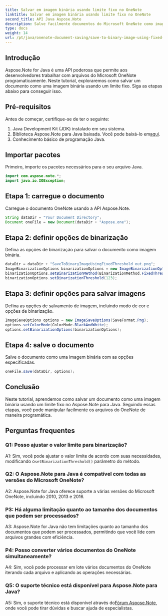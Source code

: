 ```yaml
---
title: Salvar em imagem binária usando limite fixo no OneNote
linktitle: Salvar em imagem binária usando limite fixo no OneNote
second_title: API Java Aspose.Note
description: Salve facilmente documentos do Microsoft OneNote como imagens binárias usando limite fixo com Aspose.Note Java. Eleve seus recursos de manipulação de arquivos do OneNote.
type: docs
weight: 14
url: /pt/java/onenote-document-saving/save-to-binary-image-using-fixed-threshold/
---
```

## Introdução

Aspose.Note for Java é uma API poderosa que permite aos desenvolvedores trabalhar com arquivos do Microsoft OneNote programaticamente. Neste tutorial, exploraremos como salvar um documento como uma imagem binária usando um limite fixo. Siga as etapas abaixo para conseguir isso.

## Pré-requisitos

Antes de começar, certifique-se de ter o seguinte:

1. Java Development Kit (JDK) instalado em seu sistema.
2.  Biblioteca Aspose.Note para Java baixada. Você pode baixá-lo em[aqui](https://releases.aspose.com/note/java/).
3. Conhecimento básico de programação Java.

## Importar pacotes

Primeiro, importe os pacotes necessários para o seu arquivo Java.

```java
import com.aspose.note.*;
import java.io.IOException;
```

## Etapa 1: carregue o documento

Carregue o documento OneNote usando a API Aspose.Note.

```java
String dataDir = "Your Document Directory";
Document oneFile = new Document(dataDir + "Aspose.one");
```

## Etapa 2: definir opções de binarização

Defina as opções de binarização para salvar o documento como imagem binária.

```java
dataDir = dataDir + "SaveToBinaryImageUsingFixedThreshold_out.png";
ImageBinarizationOptions binarizationOptions = new ImageBinarizationOptions();
binarizationOptions.setBinarizationMethod(BinarizationMethod.FixedThreshold);
binarizationOptions.setBinarizationThreshold(123);
```

## Etapa 3: definir opções para salvar imagens

Defina as opções de salvamento de imagem, incluindo modo de cor e opções de binarização.

```java
ImageSaveOptions options = new ImageSaveOptions(SaveFormat.Png);
options.setColorMode(ColorMode.BlackAndWhite);
options.setBinarizationOptions(binarizationOptions);
```

## Etapa 4: salve o documento

Salve o documento como uma imagem binária com as opções especificadas.

```java
oneFile.save(dataDir, options);
```

## Conclusão

Neste tutorial, aprendemos como salvar um documento como uma imagem binária usando um limite fixo no Aspose.Note para Java. Seguindo essas etapas, você pode manipular facilmente os arquivos do OneNote de maneira programática.

## Perguntas frequentes

### Q1: Posso ajustar o valor limite para binarização?

 A1: Sim, você pode ajustar o valor limite de acordo com suas necessidades, modificando o`setBinarizationThreshold()` parâmetro do método.

### Q2: O Aspose.Note para Java é compatível com todas as versões do Microsoft OneNote?

A2: Aspose.Note for Java oferece suporte a várias versões do Microsoft OneNote, incluindo 2010, 2013 e 2016.

### P3: Há alguma limitação quanto ao tamanho dos documentos que podem ser processados?

A3: Aspose.Note for Java não tem limitações quanto ao tamanho dos documentos que podem ser processados, permitindo que você lide com arquivos grandes com eficiência.

### P4: Posso converter vários documentos do OneNote simultaneamente?

A4: Sim, você pode processar em lote vários documentos do OneNote iterando cada arquivo e aplicando as operações necessárias.

### Q5: O suporte técnico está disponível para Aspose.Note para Java?

 A5: Sim, o suporte técnico está disponível através do[Fórum Aspose.Note](https://forum.aspose.com/c/note/28), onde você pode tirar dúvidas e buscar ajuda de especialistas.